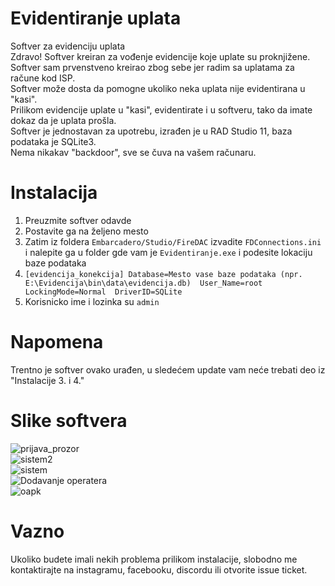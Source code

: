# Evidentiranje uplata
Softver za evidenciju uplata <br>
Zdravo! Softver kreiran za vođenje evidencije koje uplate su proknjižene. <br>
Softver sam prvenstveno kreirao zbog sebe jer radim sa uplatama za račune kod ISP. <br>
Softver može dosta da pomogne ukoliko neka uplata nije evidentirana u "kasi". <br>
Prilikom evidencije uplate u "kasi", evidentirate i u softveru, tako da imate dokaz da je uplata prošla. <br>
Softver je jednostavan za upotrebu, izrađen je u RAD Studio 11, baza podataka je SQLite3. <br>
Nema nikakav "backdoor", sve se čuva na vašem računaru.<br>

# Instalacija
1. Preuzmite softver odavde
2. Postavite ga na željeno mesto
3. Zatim iz foldera `Embarcadero/Studio/FireDAC` izvadite `FDConnections.ini` i nalepite ga u folder gde vam je `Evidentiranje.exe` i podesite lokaciju baze podataka
4. `[evidencija_konekcija]
Database=Mesto vase baze podataka (npr. E:\Evidencija\bin\data\evidencija.db) 
User_Name=root LockingMode=Normal 
DriverID=SQLite`
5. Korisnicko ime i lozinka su `admin`
# Napomena
Trentno je softver ovako urađen, u sledećem update vam neće trebati deo iz "Instalacije 3. i 4."
# Slike softvera

![prijava_prozor](https://github.com/acke1337/evidentiranje/assets/121731494/86cce97c-a1c6-4d3e-a413-e11da09c68ec) <br>
![sistem2](https://github.com/acke1337/evidentiranje/assets/121731494/b28aeccc-aaaf-473a-af5c-6073d4857b10) <br>
![sistem](https://github.com/acke1337/evidentiranje/assets/121731494/a0d30bc8-883d-4bef-b3ba-01629427c8af) <br>
![Dodavanje operatera](https://github.com/acke1337/evidentiranje/assets/121731494/76169f4c-efcc-466c-8bfe-b07083d96512) <br>
![oapk](https://github.com/acke1337/evidentiranje/assets/121731494/01b7d616-4615-4390-905b-af87d07c8ec0) <br>

# Vazno
Ukoliko budete imali nekih problema prilikom instalacije, slobodno me kontaktirajte na instagramu, facebooku, discordu ili otvorite issue ticket.
